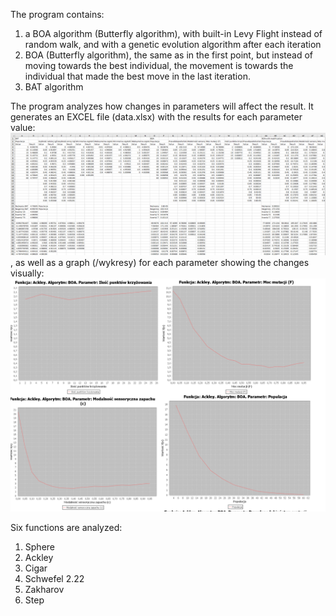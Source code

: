 The program contains:
1. a BOA algorithm (Butterfly algorithm), with built-in Levy Flight instead of random walk, and with a genetic evolution algorithm after each iteration
2. BOA (Butterfly algorithm), the same as in the first point, but instead of moving towards the best individual, the movement is towards the individual that made the best move in the last iteration.
3. BAT algorithm

The program analyzes how changes in parameters will affect the result. It generates an EXCEL file (data.xlsx) with the results for each parameter value:
![excel file](https://github.com/PavelRadkevich/BOA-and-BAT-algorithms/blob/master/screenshots/Excel.PNG)
, as well as a graph (/wykresy) for each parameter showing the changes visually:
![diagrams](https://github.com/PavelRadkevich/BOA-and-BAT-algorithms/blob/master/screenshots/Wykresy%20(1).PNG)

Six functions are analyzed:
1. Sphere
2. Ackley
3. Cigar
4. Schwefel 2.22
5. Zakharov
6. Step